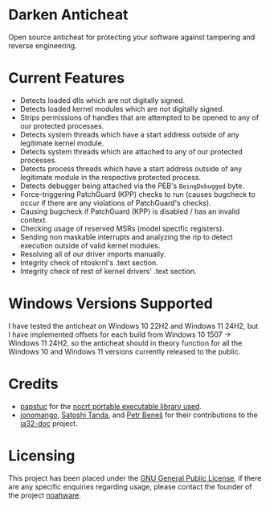 # Darken Anticheat
Open source anticheat for protecting your software against tampering and reverse engineering.

# Current Features
- Detects loaded dlls which are not digitally signed.
- Detects loaded kernel modules which are not digitally signed.
- Strips permissions of handles that are attempted to be opened to any of our protected processes.
- Detects system threads which have a start address outside of any legitimate kernel module.
- Detects system threads which are attached to any of our protected processes.
- Detects process threads which have a start address outside of any legitimate module in the respective protected process.
- Detects debugger being attached via the PEB's `BeingDebugged` byte.
- Force-triggering PatchGuard (KPP) checks to run (causes bugcheck to occur if there are any violations of PatchGuard's checks).
- Causing bugcheck if PatchGuard (KPP) is disabled / has an invalid context.
- Checking usage of reserved MSRs (model specific registers).
- Sending non maskable interrupts and analyzing the rip to detect execution outside of valid kernel modules.
- Resolving all of our driver imports manually.
- Integrity check of ntoskrnl's .text section.
- Integrity check of rest of kernel drivers' .text section.

# Windows Versions Supported

I have tested the anticheat on Windows 10 22H2 and Windows 11 24H2, but I have implemented offsets for each build from Windows 10 1507 -> Windows 11 24H2, so the anticheat should in theory function for all the Windows 10 and Windows 11 versions currently released to the public.

# Credits
- [papstuc](https://github.com/papstuc) for the [nocrt portable executable library used](https://github.com/papstuc/nocrt_portable_executable).
- [jonomango](https://github.com/jonomango), [Satoshi Tanda](https://github.com/tandasat), and [Petr Beneš](https://github.com/wbenny) for their contributions to the [ia32-doc](https://github.com/tandasat/ia32-doc) project.

# Licensing
This project has been placed under the [GNU General Public License](LICENSE), if there are any specific enquiries regarding usage, please contact the founder of the project [noahware](https://github.com/noahware).